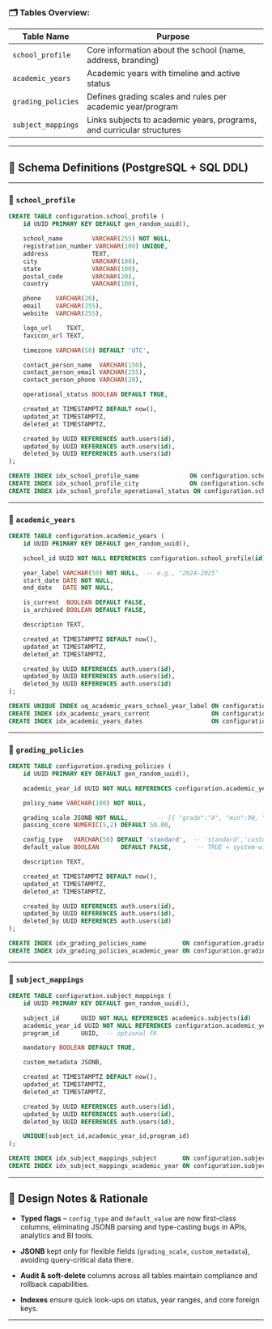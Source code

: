 
### 🗂️ Tables Overview:

|Table Name|Purpose|
|---|---|
|`school_profile`|Core information about the school (name, address, branding)|
|`academic_years`|Academic years with timeline and active status|
|`grading_policies`|Defines grading scales and rules per academic year/program|
|`subject_mappings`|Links subjects to academic years, programs, and curricular structures|

---

## 📄 Schema Definitions (PostgreSQL + SQL DDL)

---

### 🏫 `school_profile`

```sql
CREATE TABLE configuration.school_profile (
    id UUID PRIMARY KEY DEFAULT gen_random_uuid(),

    school_name        VARCHAR(255) NOT NULL,
    registration_number VARCHAR(100) UNIQUE,
    address            TEXT,
    city               VARCHAR(100),
    state              VARCHAR(100),
    postal_code        VARCHAR(20),
    country            VARCHAR(100),

    phone    VARCHAR(20),
    email    VARCHAR(255),
    website  VARCHAR(255),

    logo_url    TEXT,
    favicon_url TEXT,

    timezone VARCHAR(50) DEFAULT 'UTC',

    contact_person_name  VARCHAR(150),
    contact_person_email VARCHAR(255),
    contact_person_phone VARCHAR(20),

    operational_status BOOLEAN DEFAULT TRUE,

    created_at TIMESTAMPTZ DEFAULT now(),
    updated_at TIMESTAMPTZ,
    deleted_at TIMESTAMPTZ,

    created_by UUID REFERENCES auth.users(id),
    updated_by UUID REFERENCES auth.users(id),
    deleted_by UUID REFERENCES auth.users(id)
);

CREATE INDEX idx_school_profile_name              ON configuration.school_profile(school_name);
CREATE INDEX idx_school_profile_city              ON configuration.school_profile(city);
CREATE INDEX idx_school_profile_operational_status ON configuration.school_profile(operational_status);
```

---

### 📅 `academic_years`

```sql
CREATE TABLE configuration.academic_years (
    id UUID PRIMARY KEY DEFAULT gen_random_uuid(),

    school_id UUID NOT NULL REFERENCES configuration.school_profile(id) ON DELETE CASCADE,

    year_label VARCHAR(50) NOT NULL,  -- e.g., "2024-2025"
    start_date DATE NOT NULL,
    end_date   DATE NOT NULL,

    is_current  BOOLEAN DEFAULT FALSE,
    is_archived BOOLEAN DEFAULT FALSE,

    description TEXT,

    created_at TIMESTAMPTZ DEFAULT now(),
    updated_at TIMESTAMPTZ,
    deleted_at TIMESTAMPTZ,

    created_by UUID REFERENCES auth.users(id),
    updated_by UUID REFERENCES auth.users(id),
    deleted_by UUID REFERENCES auth.users(id)
);

CREATE UNIQUE INDEX uq_academic_years_school_year_label ON configuration.academic_years(school_id,year_label);
CREATE INDEX idx_academic_years_current                 ON configuration.academic_years(is_current);
CREATE INDEX idx_academic_years_dates                   ON configuration.academic_years(start_date,end_date);
```

---

### 📝 `grading_policies`

```sql
CREATE TABLE configuration.grading_policies (
    id UUID PRIMARY KEY DEFAULT gen_random_uuid(),

    academic_year_id UUID NOT NULL REFERENCES configuration.academic_years(id) ON DELETE CASCADE,

    policy_name VARCHAR(100) NOT NULL,

    grading_scale JSONB NOT NULL,        -- [{ "grade":"A", "min":90, "max":100 }, …]
    passing_score NUMERIC(5,2) DEFAULT 50.00,

    config_type   VARCHAR(50) DEFAULT 'standard',  -- 'standard','custom', etc.
    default_value BOOLEAN      DEFAULT FALSE,       -- TRUE = system-wide default

    description TEXT,

    created_at TIMESTAMPTZ DEFAULT now(),
    updated_at TIMESTAMPTZ,
    deleted_at TIMESTAMPTZ,

    created_by UUID REFERENCES auth.users(id),
    updated_by UUID REFERENCES auth.users(id),
    deleted_by UUID REFERENCES auth.users(id)
);

CREATE INDEX idx_grading_policies_name          ON configuration.grading_policies(policy_name);
CREATE INDEX idx_grading_policies_academic_year ON configuration.grading_policies(academic_year_id);
```

---

### 🔗 `subject_mappings`

```sql
CREATE TABLE configuration.subject_mappings (
    id UUID PRIMARY KEY DEFAULT gen_random_uuid(),

    subject_id      UUID NOT NULL REFERENCES academics.subjects(id)          ON DELETE CASCADE,
    academic_year_id UUID NOT NULL REFERENCES configuration.academic_years(id) ON DELETE CASCADE,
    program_id      UUID,  -- optional FK

    mandatory BOOLEAN DEFAULT TRUE,

    custom_metadata JSONB,

    created_at TIMESTAMPTZ DEFAULT now(),
    updated_at TIMESTAMPTZ,
    deleted_at TIMESTAMPTZ,

    created_by UUID REFERENCES auth.users(id),
    updated_by UUID REFERENCES auth.users(id),
    deleted_by UUID REFERENCES auth.users(id),

    UNIQUE(subject_id,academic_year_id,program_id)
);

CREATE INDEX idx_subject_mappings_subject       ON configuration.subject_mappings(subject_id);
CREATE INDEX idx_subject_mappings_academic_year ON configuration.subject_mappings(academic_year_id);
```

---

## 📌 Design Notes & Rationale

- **Typed flags** – `config_type` and `default_value` are now first-class columns, eliminating JSONB parsing and type-casting bugs in APIs, analytics and BI tools.
    
- **JSONB** kept only for flexible fields (`grading_scale`, `custom_metadata`), avoiding query-critical data there.
    
- **Audit & soft-delete** columns across all tables maintain compliance and rollback capabilities.
    
- **Indexes** ensure quick look-ups on status, year ranges, and core foreign keys.
    

---